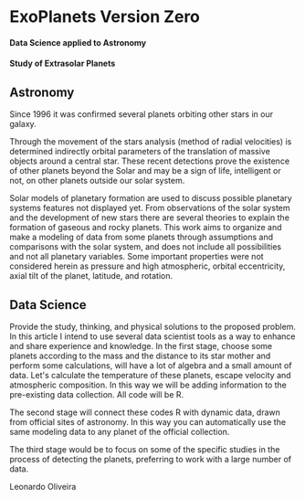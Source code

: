 # ExoPlanets Version Zero
#### Data Science applied to Astronomy
#### Study of Extrasolar Planets

## Astronomy

Since 1996 it was confirmed several planets orbiting other stars in our galaxy.

Through the movement of the stars analysis (method of radial velocities) is determined indirectly orbital parameters of the translation of massive objects around a central star. These recent detections prove the existence of other planets beyond the Solar and may be a sign of life, intelligent or not, on other planets outside our solar system.

Solar models of planetary formation are used to discuss possible planetary systems features not displayed yet. From observations of the solar system and the development of new stars there are several theories to explain the formation of gaseous and rocky planets.
This work aims to organize and make a modeling of data from some planets through assumptions and comparisons with the solar system, and does not include all possibilities and not all planetary variables. Some important properties were not considered herein as pressure and high atmospheric, orbital eccentricity, axial tilt of the planet, latitude, and rotation.

## Data Science


Provide the study, thinking, and physical solutions to the proposed problem.
In this article I intend to use several data scientist tools as a way to enhance and share experience and knowledge.
In the first stage, choose some planets according to the mass and the distance to its star mother and perform some calculations, will have a lot of algebra and a small amount of data. Let's calculate the temperature of these planets, escape velocity and atmospheric composition. In this way we will be adding information to the pre-existing data collection.
All code will be R.

The second stage will connect these codes R with dynamic data, drawn from official sites of astronomy. In this way you can automatically use the same modeling data to any planet of the official collection.

The third stage would be to focus on some of the specific studies in the process of detecting the planets, preferring to work with a large number of data.


Leonardo Oliveira
